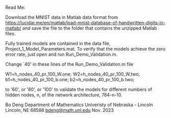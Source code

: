 Read Me:

Download the MNIST data in Matlab data format from
https://lucidar.me/en/matlab/load-mnist-database-of-handwritten-digits-in-matlab/
and save the file to the folder that contains the unzipped Matlab files. 

Fully trained models are contained in the data file, Project_1_Model_Parameters.mat. 
To verify that the models achieve the zero error rate, just open and run Run_Demo_Validation.m. 

Change `40' in these lines of the Run_Demo_Validation.m file  

W1=h_nodes_40_pr_100_W.one;
W2=h_nodes_40_pr_100_W.two;
b1=h_nodes_40_pr_100_b.one;
b2=h_nodes_40_pr_100_b.two;

to '60', or '80', or '100' to validate the models for different numbers of hidden nodes, 
n, of the network architecture, 784-n-10. 

Bo Deng
Department of Mathematics
Univeristy of Nebraska - Lincoln
Lincoln, NE 68588
bdeng@math.unl.edu
Nov. 2023
